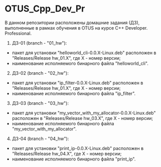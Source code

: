 # OTUS_Cpp_Dev_Pr

В данном репозитории расположены домашние задания (ДЗ), выполненные в рамках обучения в OTUS на курсе C++ Developer. Professional.

1. ДЗ-01 (branch - "01_hw"):
  - пакет для установки "helloworld_cli-0.0.X-Linux.deb" расположен в "Releases/Release hw_01.X", где X - номер версии;
  - наименование исполняемого бинарного файла "helloworld_cli".

2. ДЗ-02 (branch - "02_hw"):
  - пакет для установки "ip_filter-0.0.X-Linux.deb" расположен в "Releases/Release hw_01.X", где X - номер версии;
  - наименование исполняемого бинарного файла "ip_filter".

3. ДЗ-03 (branch - "03_hw"):
  - пакет для установки "my_vector_with_my_allocator-0.0.X-Linux.deb" расположен в "Releases/Release hw_03.X", где X - номер версии;
  - наименование исполняемого бинарного файла "my_vector_with_my_allocator".

4. ДЗ-04 (branch - "04_hw"):
  - пакет для установки "print_ip-0.0.X-Linux.deb" расположен в "Releases/Release hw_04.X", где X - номер версии;
  - наименование исполняемого бинарного файла "print_ip".
